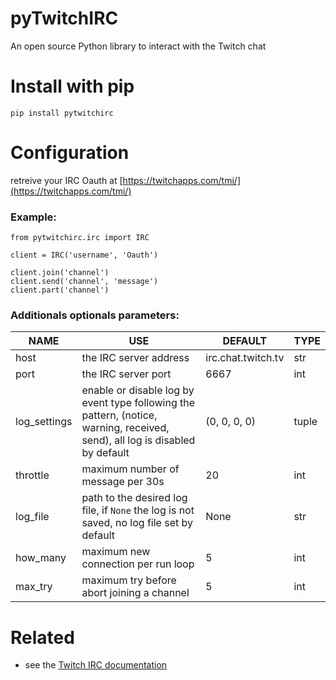 # pyTwitchIRC
An open source Python library to interact with the Twitch chat

# Install with pip
```pip install pytwitchirc```

# Configuration
retreive your IRC Oauth at [https://twitchapps.com/tmi/](https://twitchapps.com/tmi/)

### Example:
```
from pytwitchirc.irc import IRC

client = IRC('username', 'Oauth')

client.join('channel')
client.send('channel', 'message')
client.part('channel')
```

### Additionals optionals parameters:
| **NAME** | **USE** | **DEFAULT** | **TYPE** |
|--------------|------------------------------------------------------------------------------------------------------------------------------|--------------------|----------|
| host | the IRC server address | irc.chat.twitch.tv | str |
| port | the IRC server port | 6667 | int |
| log_settings | enable or disable log by event type following the pattern, (notice, warning, received, send), all log is disabled by default | (0, 0, 0, 0) | tuple |
| throttle | maximum number of message per 30s | 20 | int |
| log_file | path to the desired log file, if ``None`` the log is not saved,  no log file set by default | None | str |
| how_many | maximum new connection per run loop | 5 | int |
| max_try | maximum try before abort joining a channel | 5 | int |

# Related
* see the [Twitch IRC documentation](https://dev.twitch.tv/docs/irc/)
